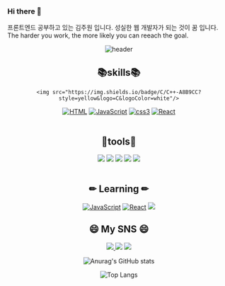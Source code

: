 ### Hi there 👋
프론트엔드 공부하고 있는 김주원 입니다. 성실한 웹 개발자가 되는 것이 꿈 입니다.<br>
The harder you work, the more likely you can reeach the goal.

<div align=center>
  
![header](https://capsule-render.vercel.app/api?type=waving&color=gradient&height=300&section=header&text=Juwon&fontSize=60)
    
  <div align=center>
    
  ## 📚skills📚
    <img src="https://img.shields.io/badge/C/C++-A8B9CC?style=yellow&logo=C&logoColor=white"/>
[![HTML](https://img.shields.io/badge/HTML5-E34F26?style=flat-square&logo=HTML5&logoColor=white)](github.com/HongSJae/todolist)
[![JavaScript](https://img.shields.io/badge/JavaScript-F7DF1E?style=flat-square&logo=JavaScript&logoColor=white)](github.com/HongSJae/todolist)
[![css3](https://img.shields.io/badge/CSS3-1572B6?style=flat-square&logo=CSS3&logoColor=white)](github.com/HongSJae/todolist)
[![React](https://img.shields.io/badge/React-61DAFB?style=flat-square&logo=React&logoColor=white)](github.com/HongSJae/todolist)
<br><br>
## 🔨tools🔨
  <img src="https://img.shields.io/badge/Notion-000000?style=flat-square&logo=Notion&logoColor=white"/>
  <img src="https://img.shields.io/badge/GitKraken-179287?style=flat-square&logo=GitKraken&logoColor=white"/>
  <img src="https://img.shields.io/badge/GitHub-181717?style/badge&logo=GitHub&logoColor=white">
  <img src="https://img.shields.io/badge/Visual Stdio-5C2D91?style/badge&logo=Visual-Studio&logoColor=white">
  <img src="https://img.shields.io/badge/Visual Studio Code-007ACC?style/badge&logo=Visual Studio Code&logoColor=white">
  <br><br>    
    
## ✏ Learning ✏
  [![JavaScript](https://img.shields.io/badge/JavaScript-F7DF1E?style=flat-square&logo=JavaScript&logoColor=white)](github.com/HongSJae/todolist)
  [![React](https://img.shields.io/badge/React-61DAFB?style=flat-square&logo=React&logoColor=white)](github.com/HongSJae/todolist)
    <img src="https://img.shields.io/badge/C/C++-A8B9CC?style=yellow&logo=C&logoColor=white"/>
    
## 😄 My SNS 😄
<a href="https://www.instagram.com/wndjs_.1/" target="_blank"><img src="https://img.shields.io/badge/Instagram-E4405F?style/badge&logo=Instagram&logoColor=white">
<a href="https://www.facebook.com/profile.php?id=100017360131910" target="_blank"><img src="https://img.shields.io/badge/Facebook-1877F2?style/badge&logo=Facebook&logoColor=white"></a>
  <a href="mailto:wndnjs060319@gmail.com"><img src="https://img.shields.io/badge/Gmail-d14836?style=flat-square&logo=Gmail&logoColor=white&link=wndnjs0160319@gmail.com"/></a>
  
  <div align=center>
  
![Anurag's GitHub stats](https://github-readme-stats.vercel.app/api?username=juwon1207&show_icons=true&theme=buefy)
    
![Top Langs](https://github-readme-stats.vercel.app/api/top-langs/?username=juwon1207&layout=compact)
